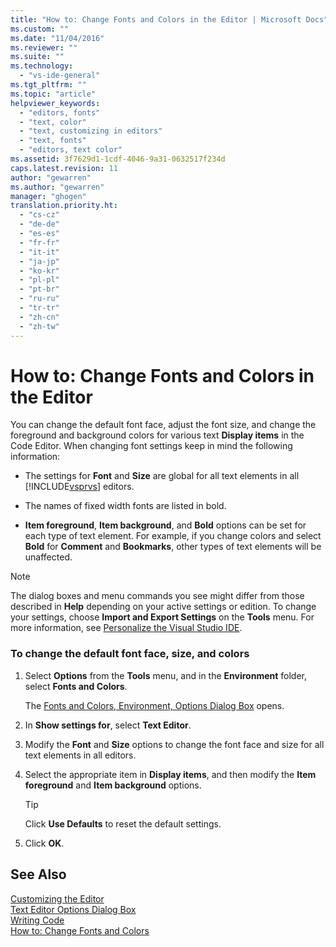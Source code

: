 ```yaml
---
title: "How to: Change Fonts and Colors in the Editor | Microsoft Docs"
ms.custom: ""
ms.date: "11/04/2016"
ms.reviewer: ""
ms.suite: ""
ms.technology: 
  - "vs-ide-general"
ms.tgt_pltfrm: ""
ms.topic: "article"
helpviewer_keywords: 
  - "editors, fonts"
  - "text, color"
  - "text, customizing in editors"
  - "text, fonts"
  - "editors, text color"
ms.assetid: 3f7629d1-1cdf-4046-9a31-0632517f234d
caps.latest.revision: 11
author: "gewarren"
ms.author: "gewarren"
manager: "ghogen"
translation.priority.ht: 
  - "cs-cz"
  - "de-de"
  - "es-es"
  - "fr-fr"
  - "it-it"
  - "ja-jp"
  - "ko-kr"
  - "pl-pl"
  - "pt-br"
  - "ru-ru"
  - "tr-tr"
  - "zh-cn"
  - "zh-tw"
---
```

# How to: Change Fonts and Colors in the Editor
You can change the default font face, adjust the font size, and change the foreground and background colors for various text **Display items** in the Code Editor. When changing font settings keep in mind the following information:  
  
-   The settings for **Font** and **Size** are global for all text elements in all [!INCLUDE[vsprvs](../../code-quality/includes/vsprvs_md.md)] editors.  
  
-   The names of fixed width fonts are listed in bold.  
  
-   **Item foreground**, **Item background**, and **Bold** options can be set for each type of text element. For example, if you change colors and select **Bold** for **Comment** and **Bookmarks**, other types of text elements will be unaffected.  
  
> [!NOTE]
>  The dialog boxes and menu commands you see might differ from those described in **Help** depending on your active settings or edition. To change your settings, choose **Import and Export Settings** on the **Tools** menu. For more information, see [Personalize the Visual Studio IDE](../../ide/personalizing-the-visual-studio-ide.md).  
  
### To change the default font face, size, and colors  
  
1.  Select **Options** from the **Tools** menu, and in the **Environment** folder, select **Fonts and Colors**.  
  
     The [Fonts and Colors, Environment, Options Dialog Box](../../ide/reference/fonts-and-colors-environment-options-dialog-box.md) opens.  
  
2.  In **Show settings for**, select **Text Editor**.  
  
3.  Modify the **Font** and **Size** options to change the font face and size for all text elements in all editors.  
  
4.  Select the appropriate item in **Display items**, and then modify the **Item foreground** and **Item background** options.  
  
    > [!TIP]
    >  Click **Use Defaults** to reset the default settings.  
  
5.  Click **OK**.  
  
## See Also  
 [Customizing the Editor](../../ide/customizing-the-editor.md)   
 [Text Editor Options Dialog Box](../../ide/reference/text-editor-options-dialog-box.md)   
 [Writing Code](../../ide/writing-code-in-the-code-and-text-editor.md)   
 [How to: Change Fonts and Colors](../../ide/how-to-change-fonts-and-colors-in-visual-studio.md)